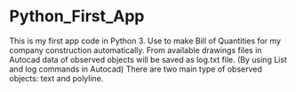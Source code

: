 # Python_First_App
This is my first app code in Python 3.
Use to make Bill of Quantities for my company construction automatically.
From available drawings files in Autocad data of observed objects will be saved as log.txt file. (By using List and log commands in Autocad) 
There are two main type of observed objects: text and polyline. 


